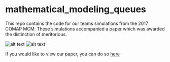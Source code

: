 # mathematical_modeling_queues
This repo contains the code for our teams simulations from the 2017 COMAP MCM. These simulations accompanied a paper which was awarded the distinction of meritorious.

![alt text](https://github.com/ajump2/mathematical_modeling_queues/tree/master/Mathematical%20Modeling/SimulatedCurrent.png "Current System") ![alt text](https://github.com/ajump2/mathematical_modeling_queues/tree/master/Mathematical%20Modeling/SimulatedProposed.png "Proposed System")

If you would like to view our paper, you can do so [here](https://www.overleaf.com/read/rkjjqmsjrydg)
